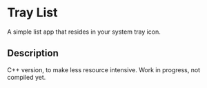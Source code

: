 # Tray List
A simple list app that resides in your system tray icon. 

## Description
C++ version, to make less resource intensive. Work in progress, not compiled yet.
